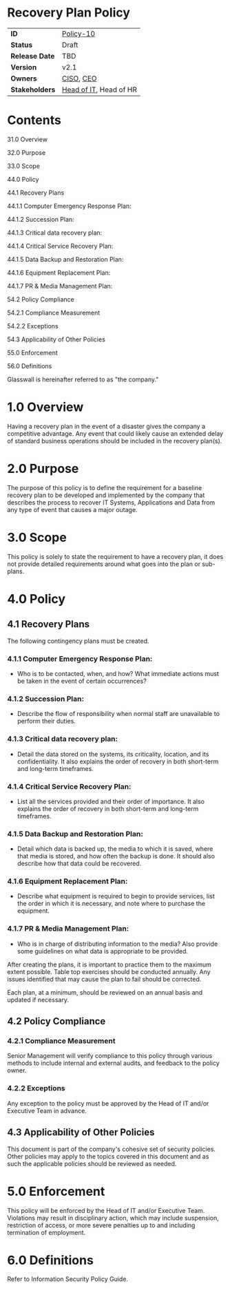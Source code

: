 # Recovery Plan Policy

|                  |            | 
|------------------|------------|
| **ID**           | [Policy-10](https://glasswall.atlassian.net/browse/POLICY-10) |
| **Status**       | Draft      |
| **Release Date** | TBD        |
| **Version**      | v2.1       |
| **Owners**       | [CISO](https://glasswall.atlassian.net/browse/ROLE-38), [CEO](https://glasswall.atlassian.net/browse/ROLE-37)       |
| **Stakeholders** | [Head of IT](https://glasswall.atlassian.net/browse/ROLE-43), Head of HR|

Contents 
========

31.0 Overview

32.0 Purpose

33.0 Scope

44.0 Policy

44.1 Recovery Plans

44.1.1 Computer Emergency Response Plan:

44.1.2 Succession Plan:

44.1.3 Critical data recovery plan:

44.1.4 Critical Service Recovery Plan:

44.1.5 Data Backup and Restoration Plan:

44.1.6 Equipment Replacement Plan:

44.1.7 PR & Media Management Plan:

54.2 Policy Compliance

54.2.1 Compliance Measurement

54.2.2 Exceptions

54.3 Applicability of Other Policies

55.0 Enforcement

56.0 Definitions

Glasswall is hereinafter referred to as \"the company.\"

1.0 Overview
============

Having a recovery plan in the event of a disaster gives the company a
competitive advantage. Any event that could likely cause an extended
delay of standard business operations should be included in the recovery
plan(s).

2.0 Purpose
===========

The purpose of this policy is to define the requirement for a baseline
recovery plan to be developed and implemented by the company that
describes the process to recover IT Systems, Applications and Data from
any type of event that causes a major outage.

3.0 Scope
=========

This policy is solely to state the requirement to have a recovery plan,
it does not provide detailed requirements around what goes into the plan
or sub-plans.

4.0 Policy
==========

4.1 Recovery Plans
------------------

The following contingency plans must be created.

### 4.1.1 Computer Emergency Response Plan:

-   Who is to be contacted, when, and how? What immediate actions must
    be taken in the event of certain occurrences?

### 4.1.2 Succession Plan: 

-   Describe the flow of responsibility when normal staff are
    unavailable to perform their duties.

### 4.1.3 Critical data recovery plan: 

-   Detail the data stored on the systems, its criticality, location,
    and its confidentiality. It also explains the order of recovery in
    both short-term and long-term timeframes.

### 4.1.4 Critical Service Recovery Plan: 

-   List all the services provided and their order of importance. It
    also explains the order of recovery in both short-term and long-term
    timeframes.

### 4.1.5 Data Backup and Restoration Plan: 

-   Detail which data is backed up, the media to which it is saved,
    where that media is stored, and how often the backup is done. It
    should also describe how that data could be recovered.

### 4.1.6 Equipment Replacement Plan: 

-   Describe what equipment is required to begin to provide services,
    list the order in which it is necessary, and note where to purchase
    the equipment.

### 4.1.7 PR & Media Management Plan: 

-   Who is in charge of distributing information to the media? Also
    provide some guidelines on what data is appropriate to be provided.

After creating the plans, it is important to practice them to the
maximum extent possible. Table top exercises should be conducted
annually. Any issues identified that may cause the plan to fail should
be corrected.

Each plan, at a minimum, should be reviewed on an annual basis and
updated if necessary.

4.2 Policy Compliance 
---------------------

### 4.2.1 Compliance Measurement

Senior Management will verify compliance to this policy through various
methods to include internal and external audits, and feedback to the
policy owner.

### 4.2.2 Exceptions

Any exception to the policy must be approved by the Head of IT and/or
Executive Team in advance.

4.3 Applicability of Other Policies
-----------------------------------

This document is part of the company\'s cohesive set of security
policies. Other policies may apply to the topics covered in this
document and as such the applicable policies should be reviewed as
needed.

5.0 Enforcement
===============

This policy will be enforced by the Head of IT and/or Executive Team.
Violations may result in disciplinary action, which may include
suspension, restriction of access, or more severe penalties up to and
including termination of employment.

6.0 Definitions
===============

Refer to Information Security Policy Guide.
